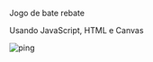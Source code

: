 
Jogo de bate rebate

Usando JavaScript, HTML e Canvas


![ping](https://user-images.githubusercontent.com/50297646/87063263-836ec380-c1e4-11ea-8515-5dd5bb02812b.jpg)

